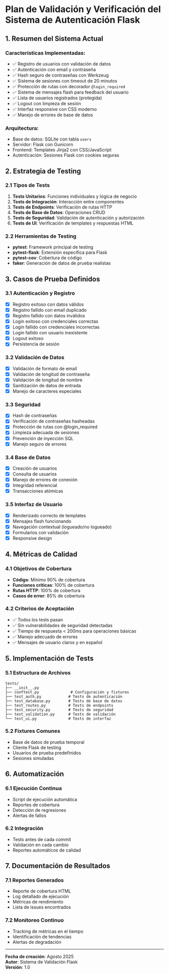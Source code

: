 # Plan de Validación y Verificación del Sistema de Autenticación Flask

## 1. Resumen del Sistema Actual

### Características Implementadas:
- ✅ Registro de usuarios con validación de datos
- ✅ Autenticación con email y contraseña
- ✅ Hash seguro de contraseñas con Werkzeug
- ✅ Sistema de sesiones con timeout de 20 minutos
- ✅ Protección de rutas con decorador `@login_required`
- ✅ Sistema de mensajes flash para feedback del usuario
- ✅ Lista de usuarios registrados (protegida)
- ✅ Logout con limpieza de sesión
- ✅ Interfaz responsive con CSS moderno
- ✅ Manejo de errores de base de datos

### Arquitectura:
- Base de datos: SQLite con tabla `users`
- Servidor: Flask con Gunicorn
- Frontend: Templates Jinja2 con CSS/JavaScript
- Autenticación: Sesiones Flask con cookies seguras

## 2. Estrategia de Testing

### 2.1 Tipos de Tests
1. **Tests Unitarios**: Funciones individuales y lógica de negocio
2. **Tests de Integración**: Interacción entre componentes
3. **Tests de Endpoints**: Verificación de rutas HTTP
4. **Tests de Base de Datos**: Operaciones CRUD
5. **Tests de Seguridad**: Validación de autenticación y autorización
6. **Tests de UI**: Verificación de templates y respuestas HTML

### 2.2 Herramientas de Testing
- **pytest**: Framework principal de testing
- **pytest-flask**: Extensión específica para Flask
- **pytest-cov**: Cobertura de código
- **faker**: Generación de datos de prueba realistas

## 3. Casos de Prueba Definidos

### 3.1 Autenticación y Registro
- [x] Registro exitoso con datos válidos
- [x] Registro fallido con email duplicado
- [x] Registro fallido con datos inválidos
- [x] Login exitoso con credenciales correctas
- [x] Login fallido con credenciales incorrectas
- [x] Login fallido con usuario inexistente
- [x] Logout exitoso
- [x] Persistencia de sesión

### 3.2 Validación de Datos
- [x] Validación de formato de email
- [x] Validación de longitud de contraseña
- [x] Validación de longitud de nombre
- [x] Sanitización de datos de entrada
- [x] Manejo de caracteres especiales

### 3.3 Seguridad
- [x] Hash de contraseñas
- [x] Verificación de contraseñas hasheadas
- [x] Protección de rutas con @login_required
- [x] Limpieza adecuada de sesiones
- [x] Prevención de inyección SQL
- [x] Manejo seguro de errores

### 3.4 Base de Datos
- [x] Creación de usuarios
- [x] Consulta de usuarios
- [x] Manejo de errores de conexión
- [x] Integridad referencial
- [x] Transacciones atómicas

### 3.5 Interfaz de Usuario
- [x] Renderizado correcto de templates
- [x] Mensajes flash funcionando
- [x] Navegación contextual (logueado/no logueado)
- [x] Formularios con validación
- [x] Responsive design

## 4. Métricas de Calidad

### 4.1 Objetivos de Cobertura
- **Código**: Mínimo 90% de cobertura
- **Funciones críticas**: 100% de cobertura
- **Rutas HTTP**: 100% de cobertura
- **Casos de error**: 85% de cobertura

### 4.2 Criterios de Aceptación
- ✅ Todos los tests pasan
- ✅ Sin vulnerabilidades de seguridad detectadas
- ✅ Tiempo de respuesta < 200ms para operaciones básicas
- ✅ Manejo adecuado de errores
- ✅ Mensajes de usuario claros y en español

## 5. Implementación de Tests

### 5.1 Estructura de Archivos
```
tests/
├── __init__.py
├── conftest.py              # Configuración y fixtures
├── test_auth.py            # Tests de autenticación
├── test_database.py        # Tests de base de datos
├── test_routes.py          # Tests de endpoints
├── test_security.py        # Tests de seguridad
├── test_validation.py      # Tests de validación
└── test_ui.py              # Tests de interfaz
```

### 5.2 Fixtures Comunes
- Base de datos de prueba temporal
- Cliente Flask de testing
- Usuarios de prueba predefinidos
- Sesiones simuladas

## 6. Automatización

### 6.1 Ejecución Continua
- Script de ejecución automática
- Reportes de cobertura
- Detección de regresiones
- Alertas de fallos

### 6.2 Integración
- Tests antes de cada commit
- Validación en cada cambio
- Reportes automáticos de calidad

## 7. Documentación de Resultados

### 7.1 Reportes Generados
- Reporte de cobertura HTML
- Log detallado de ejecución
- Métricas de rendimiento
- Lista de issues encontrados

### 7.2 Monitoreo Continuo
- Tracking de métricas en el tiempo
- Identificación de tendencias
- Alertas de degradación

---

**Fecha de creación**: Agosto 2025  
**Autor**: Sistema de Validación Flask  
**Versión**: 1.0  